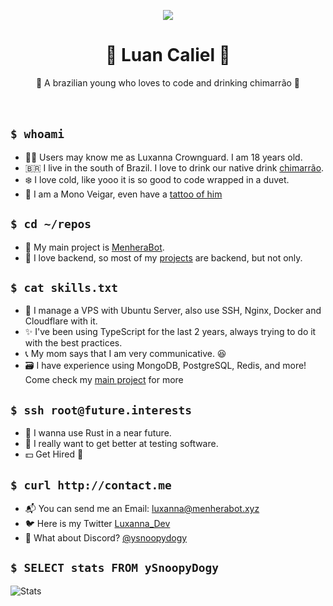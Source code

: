 <p align="center">
<img src="https://i.redd.it/e3crcw0hseq51.jpg">
</p>
<h1 align="center">💖 Luan Caliel 💖</h1>

  <p align="center">
    🧉 A brazilian young who loves to code and drinking chimarrão 🧉
    <!---I know that `br` is not the best way of do it, but i just think on that-->
    <br />
    <br />
    <br />
  </p>
  
## ```$ whoami ```

- 🏳️‍🌈 Users may know me as Luxanna Crownguard. I am 18 years old. 
- 🇧🇷 I live in the south of Brazil. I love to drink our native drink [chimarrão](https://pt.wikipedia.org/wiki/Chimarr%C3%A3o).
- ❄️ I love cold, like yooo it is so good to code wrapped in a duvet.
- 🔮 I am a Mono Veigar, even have a [tattoo of him](https://i.imgur.com/dz6HMid.png) 

## ```$ cd ~/repos```

- 👑 My main project is [MenheraBot](https://github.com/MenheraBot).
- 🥰 I love backend, so most of my [projects](https://github.com/ySnoopyDogy?tab=repositories) are backend, but not only.

## ```$ cat skills.txt```

- 📡 I manage a VPS with Ubuntu Server, also use SSH, Nginx, Docker and Cloudflare with it.
- ✨ I've been using TypeScript for the last 2 years, always trying to do it with the best practices.
- 📞 My mom says that I am very communicative. 😆
- 🗃 I have experience using MongoDB, PostgreSQL, Redis, and more! Come check my [main project](https://github.com/MenheraBot) for more

## ```$ ssh root@future.interests ```

- 🍧 I wanna use Rust in a near future.
- 🔐 I really want to get better at testing software.
- 💵 Get Hired 🚀

## ```$ curl http://contact.me ```

- 📬 You can send me an Email: [luxanna@menherabot.xyz](mailto:luxanna@menherabot.xyz)
- 🐦 Here is my Twitter [Luxanna_Dev](https://twitter.com/Luxanna_Dev)
- 🖤 What about Discord? [@ysnoopydogy](https://discord.com/invite/fZMdQbA)

## ```$ SELECT stats FROM ySnoopyDogy```
![Stats](https://github-readme-stats.vercel.app/api?username=ySnoopyDogy&show_icons=true&theme=shades-of-purple)
